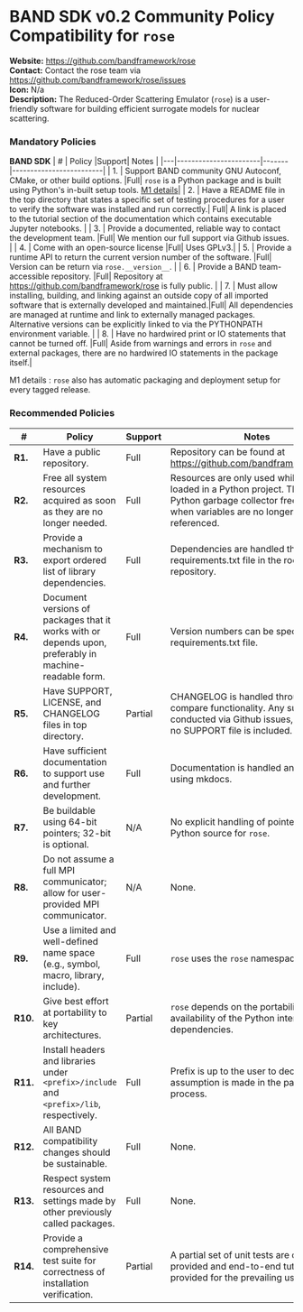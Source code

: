 # BAND SDK v0.2 Community Policy Compatibility for `rose`




**Website:** https://github.com/bandframework/rose \
**Contact:** Contact the rose team via https://github.com/bandframework/rose/issues \
**Icon:** N/a \
**Description:**  The Reduced-Order Scattering Emulator (`rose`) is a user-friendly software for building efficient surrogate models for nuclear scattering. 

### Mandatory Policies

**BAND SDK**
| # | Policy                 |Support| Notes                   |
|---|-----------------------|-------|-------------------------|
| 1. | Support BAND community GNU Autoconf, CMake, or other build options. |Full| `rose` is a Python package and is built using Python's in-built setup tools. [M1 details](#m1-details)|
| 2. | Have a README file in the top directory that states a specific set of testing procedures for a user to verify the software was installed and run correctly.| Full| A link is placed to the tutorial section of the documentation which contains executable Jupyter notebooks. |
| 3. | Provide a documented, reliable way to contact the development team. |Full| We mention our full support via Github issues. |
| 4. | Come with an open-source license |Full| Uses GPLv3.|
| 5. | Provide a runtime API to return the current version number of the software. |Full| Version can be return via `rose.__version__`. |
| 6. | Provide a BAND team-accessible repository. |Full| Repository at https://github.com/bandframework/rose is fully public. |
| 7. | Must allow installing, building, and linking against an outside copy of all imported software that is externally developed and maintained.|Full| All dependencies are managed at runtime and link to externally managed packages. Alternative versions can be explicitly linked to via the PYTHONPATH environment variable. |
| 8. |  Have no hardwired print or IO statements that cannot be turned off. |Full| Aside from warnings and errors in `rose` and external packages, there are no hardwired IO statements in the package itself.|

M1 details <a id="m1-details"></a>: `rose` also has automatic packaging and deployment setup for every tagged release.

### Recommended Policies

| # | Policy                 |Support| Notes                   |
|---|------------------------|-------|-------------------------|
|**R1.**| Have a public repository. |Full| Repository can be found at https://github.com/bandframework/rose. |
|**R2.**| Free all system resources acquired as soon as they are no longer needed. |Full| Resources are only used while `rose` is loaded in a Python project. The built-in Python garbage collector frees memory when variables are no longer referenced. |
|**R3.**| Provide a mechanism to export ordered list of library dependencies. |Full| Dependencies are handled through the requirements.txt file in the root of the repository. |
|**R4.**| Document versions of packages that it works with or depends upon, preferably in machine-readable form.  |Full| Version numbers can be specified in the requirements.txt file. |
|**R5.**| Have SUPPORT, LICENSE, and CHANGELOG files in top directory.  |Partial| CHANGELOG is handled through Github compare functionality.  Any support is conducted via Github issues, therefore no SUPPORT file is included. |
|**R6.**| Have sufficient documentation to support use and further development.  |Full| Documentation is handled and built using mkdocs. |
|**R7.**| Be buildable using 64-bit pointers; 32-bit is optional. |N/A| No explicit handling of pointers in the Python source for `rose`. |
|**R8.**| Do not assume a full MPI communicator; allow for user-provided MPI communicator. |N/A| None. |
|**R9.**| Use a limited and well-defined name space (e.g., symbol, macro, library, include). |Full| `rose` uses the `rose` namespace. |
|**R10.**| Give best effort at portability to key architectures. |Partial| `rose` depends on the portability and availability of the Python interpreter and dependencies. |
|**R11.**| Install headers and libraries under `<prefix>/include` and `<prefix>/lib`, respectively. |Full| Prefix is up to the user to decide. No assumption is made in the package build process. |
|**R12.**| All BAND compatibility changes should be sustainable. |Full| None.|
|**R13.**| Respect system resources and settings made by other previously called packages. |Full| None.|
|**R14.**| Provide a comprehensive test suite for correctness of installation verification. |Partial| A partial set of unit tests are currently provided and end-to-end tutorials are provided for the prevailing use cases.|
